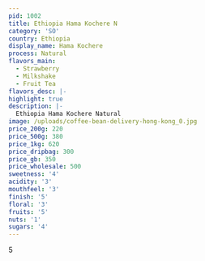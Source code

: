 ```yaml
---
pid: 1002
title: Ethiopia Hama Kochere N
category: 'SO'
country: Ethiopia
display_name: Hama Kochere
process: Natural
flavors_main:
  - Strawberry
  - Milkshake
  - Fruit Tea
flavors_desc: |-
highlight: true
description: |-
  Ethiopia Hama Kochere Natural
image: /uploads/coffee-bean-delivery-hong-kong_0.jpg
price_200g: 220
price_500g: 380
price_1kg: 620
price_dripbag: 300
price_gb: 350
price_wholesale: 500
sweetness: '4'
acidity: '3'
mouthfeel: '3'
finish: '5'
floral: '3'
fruits: '5'
nuts: '1'
sugars: '4'
---
```


5
